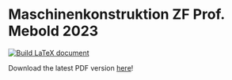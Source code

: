 # Maschinenkonstruktion ZF Prof. Mebold 2023

[![Build LaTeX document](../../actions/workflows/main.yml/badge.svg)](../../actions/workflows/main.yml)


Download the latest PDF version [here](../../releases/latest)!

